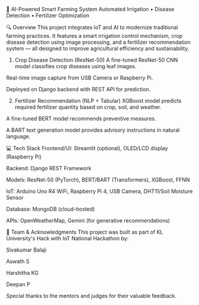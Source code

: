 🌾 AI-Powered Smart Farming System
Automated Irrigation • Disease Detection • Fertilizer Optimization

🔍 Overview
This project integrates IoT and AI to modernize traditional farming practices. 
It features a smart irrigation control mechanism, crop disease detection using image processing, and a fertilizer recommendation system — 
all designed to improve agricultural efficiency and sustainability.

1. Crop Disease Detection (ResNet-50)
A fine-tuned ResNet-50 CNN model classifies crop diseases using leaf images.

Real-time image capture from USB Camera or Raspberry Pi.

Deployed on Django backend with REST API for prediction.

2. Fertilizer Recommendation (NLP + Tabular)
XGBoost model predicts required fertilizer quantity based on crop, soil, and weather.

A fine-tuned BERT model recommends preventive measures.

A BART text generation model provides advisory instructions in natural language.

💻 Tech Stack
Frontend/UI: Streamlit (optional), OLED/LCD display (Raspberry Pi)

Backend: Django REST Framework

Models: ResNet-50 (PyTorch), BERT/BART (Transformers), XGBoost, FFNN

IoT: Arduino Uno R4 WiFi, Raspberry Pi 4, USB Camera, DHT11/Soil Moisture Sensor

Database: MongoDB (cloud-hosted)

APIs: OpenWeatherMap, Gemini (for generative recommendations)

📢 Team & Acknowledgments
This project was built as part of KL University's Hack with IoT National Hackathon by:

Sivakumar Balaji

Aswath S

Harshitha KG

Deepan P

Special thanks to the mentors and judges for their valuable feedback.

